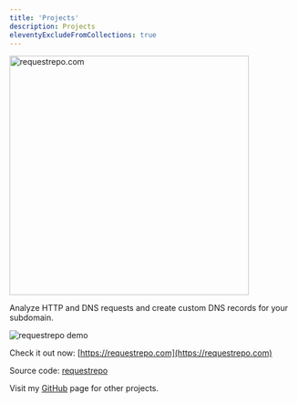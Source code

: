 ```yaml
---
title: 'Projects'
description: Projects
eleventyExcludeFromCollections: true
---
```


<img src="https://svgshare.com/i/pSP.svg" alt="requestrepo.com" width="420">

Analyze HTTP and DNS requests and create custom DNS records for your subdomain.

![requestrepo demo](https://i.imgur.com/yiap11c.png)

Check it out now: [https://requestrepo.com](https://requestrepo.com)

Source code: [requestrepo](https://github.com/adrgs/requestrepo)

Visit my [GitHub](https://github.com/adrgs) page for other projects.